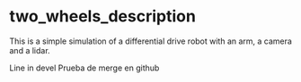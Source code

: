 # two_wheels_description

This is a simple simulation of a differential drive robot with an arm, a camera and a lidar. 

Line in devel Prueba de merge en github
